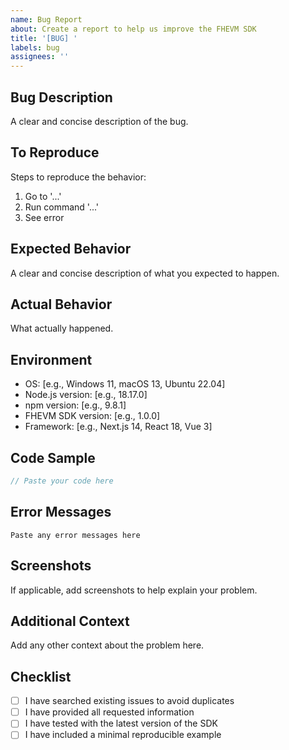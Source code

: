 ```yaml
---
name: Bug Report
about: Create a report to help us improve the FHEVM SDK
title: '[BUG] '
labels: bug
assignees: ''
---
```


## Bug Description
A clear and concise description of the bug.

## To Reproduce
Steps to reproduce the behavior:
1. Go to '...'
2. Run command '...'
3. See error

## Expected Behavior
A clear and concise description of what you expected to happen.

## Actual Behavior
What actually happened.

## Environment
- OS: [e.g., Windows 11, macOS 13, Ubuntu 22.04]
- Node.js version: [e.g., 18.17.0]
- npm version: [e.g., 9.8.1]
- FHEVM SDK version: [e.g., 1.0.0]
- Framework: [e.g., Next.js 14, React 18, Vue 3]

## Code Sample
```typescript
// Paste your code here
```

## Error Messages
```
Paste any error messages here
```

## Screenshots
If applicable, add screenshots to help explain your problem.

## Additional Context
Add any other context about the problem here.

## Checklist
- [ ] I have searched existing issues to avoid duplicates
- [ ] I have provided all requested information
- [ ] I have tested with the latest version of the SDK
- [ ] I have included a minimal reproducible example
